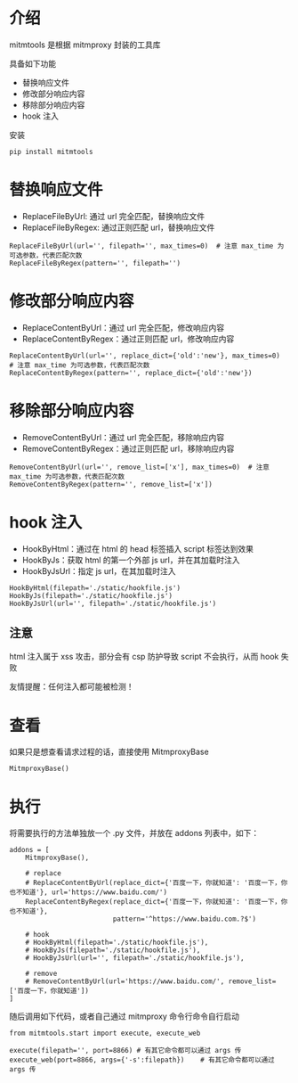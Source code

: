 # 介绍

mitmtools 是根据 mitmproxy 封装的工具库

具备如下功能

- 替换响应文件
- 修改部分响应内容
- 移除部分响应内容
- hook 注入

安装

```
pip install mitmtools
```

# 替换响应文件

- ReplaceFileByUrl: 通过 url 完全匹配，替换响应文件
- ReplaceFileByRegex: 通过正则匹配 url，替换响应文件

```
ReplaceFileByUrl(url='', filepath='', max_times=0)  # 注意 max_time 为可选参数，代表匹配次数
ReplaceFileByRegex(pattern='', filepath='')
```

# 修改部分响应内容

- ReplaceContentByUrl：通过 url 完全匹配，修改响应内容
- ReplaceContentByRegex：通过正则匹配 url，修改响应内容

```
ReplaceContentByUrl(url='', replace_dict={'old':'new'}, max_times=0)  # 注意 max_time 为可选参数，代表匹配次数
ReplaceContentByRegex(pattern='', replace_dict={'old':'new'})
```

# 移除部分响应内容

- RemoveContentByUrl：通过 url 完全匹配，移除响应内容
- RemoveContentByRegex：通过正则匹配 url，移除响应内容

```
RemoveContentByUrl(url='', remove_list=['x'], max_times=0)  # 注意 max_time 为可选参数，代表匹配次数
RemoveContentByRegex(pattern='', remove_list=['x'])
```

# hook 注入

- HookByHtml：通过在 html 的 head 标签插入 script 标签达到效果
- HookByJs：获取 html 的第一个外部 js url，并在其加载时注入
- HookByJsUrl：指定 js url，在其加载时注入

```
HookByHtml(filepath='./static/hookfile.js')
HookByJs(filepath='./static/hookfile.js')
HookByJsUrl(url='', filepath='./static/hookfile.js')
```

## 注意

html 注入属于 xss 攻击，部分会有 csp 防护导致 script 不会执行，从而 hook 失败

友情提醒：任何注入都可能被检测！

# 查看

如果只是想查看请求过程的话，直接使用 MitmproxyBase

```
MitmproxyBase()
```

# 执行

将需要执行的方法单独放一个 .py 文件，并放在 addons 列表中，如下：

```
addons = [
    MitmproxyBase(),

    # replace
    # ReplaceContentByUrl(replace_dict={'百度一下，你就知道': '百度一下，你也不知道'}, url='https://www.baidu.com/')
    ReplaceContentByRegex(replace_dict={'百度一下，你就知道': '百度一下，你也不知道'},
                          pattern='^https://www.baidu.com.?$')

    # hook
    # HookByHtml(filepath='./static/hookfile.js'),
    # HookByJs(filepath='./static/hookfile.js'),
    # HookByJsUrl(url='', filepath='./static/hookfile.js'),

    # remove
    # RemoveContentByUrl(url='https://www.baidu.com/', remove_list=['百度一下，你就知道'])
]

```

随后调用如下代码，或者自己通过 mitmproxy 命令行命令自行启动

```
from mitmtools.start import execute, execute_web

execute(filepath='', port=8866) # 有其它命令都可以通过 args 传
execute_web(port=8866, args={'-s':filepath})    # 有其它命令都可以通过 args 传
```
